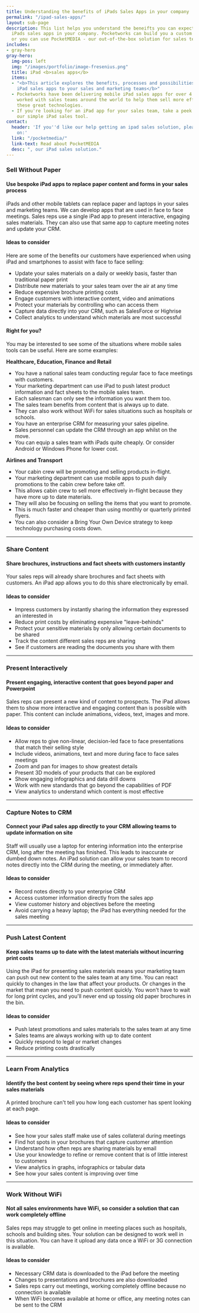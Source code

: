 ```yaml
---
title: Understanding the benefits of iPads Sales Apps in your company
permalink: "/ipad-sales-apps/"
layout: sub-page
description: This list helps you understand the beneifts you can expect when adopting
  iPads sales apps in your company. Pocketworks can build you a custom sales app,
  or you can use PocketMEDIA - our out-of-the-box solution for sales teams.
includes:
- gray-hero
gray-hero:
  img-pos: left
  img: "/images/portfolio/image-fresenius.png"
  title: iPad <b>sales apps</b>
  items:
  - "<b>This article explores the benefits, processes and possibilities when introducing
    iPad sales apps to your sales and marketing teams</b>"
  - Pocketworks have been delivering mobile iPad sales apps for over 4 years. We've
    worked with sales teams around the world to help them sell more effectively using
    these great technologies.
  - If you're looking for an iPad app for your sales team, take a peek at <a href="/pocketmedia/">PocketMEDIA</a>,
    our simple iPad sales tool.
contact:
  header: 'If you''d like our help getting an ipad sales solution, please case us
    on:'
  link: "/pocketmedia/"
  link-text: Read about PocketMEDIA
  desc: ", our iPad sales solution."
---
```


### Sell Without Paper

#### Use bespoke iPad apps to replace paper content and forms in your sales process

iPads and other mobile tablets can replace paper and laptops in your sales and marketing teams. We
can develop apps that are used in face to face meetings. Sales reps use a single iPad app to present
interactive, engaging sales materials. They can also use that same app to capture meeting notes and
update your CRM.

#### Ideas to consider

Here are some of the benefits our customers have experienced when using iPad and smartphones to
assist with face to face selling:

- Update your sales materials on a daily or weekly basis, faster than traditional paper print
- Distribute new materials to your sales team over the air at any time
- Reduce expensive brochure printing costs
- Engage customers with interactive content, video and animations
- Protect your materials by controlling who can access them
- Capture data directly into your CRM, such as SalesForce or Highrise
- Collect analytics to understand which materials are most successful

#### Right for you?

You may be interested to see some of the situations where mobile sales tools can be useful. Here
are some examples:

**Healthcare, Education, Finance and Retail**

- You have a national sales team conducting regular face to face meetings with customers.
- Your marketing department can use iPad to push latest product information and fact sheets to the mobile sales team.
- Each salesman can only see the information you want them too.
- The sales team benefits from content that is always up to date.
- They can also work without WiFi for sales situations such as hospitals or schools.
- You have an enterprise CRM for measuring your sales pipeline.
- Sales personnel can update the CRM through an app whilst on the move.
- You can equip a sales team with iPads quite cheaply. Or consider Android or Windows Phone for lower cost.

**Airlines and Transport**

- Your cabin crew will be promoting and selling products in-flight.
- Your marketing department can use mobile apps to push daily promotions to the cabin crew before take off.
- This allows cabin crew to sell more effectively in-flight because they have more up to date materials.
- They will also be focusing on selling the items that you want to promote.
- This is much faster and cheaper than using monthly or quarterly printed flyers.
- You can also consider a Bring Your Own Device strategy to keep technology purchasing costs down.

<hr class="pad-top40"/>

### Share Content

#### Share brochures, instructions and fact sheets with customers instantly

Your sales reps will already share brochures and fact sheets with customers. An iPad app allows you to do this share electronically by email.

#### Ideas to consider

- Impress customers by instantly sharing the information they expressed an interested in
- Reduce print costs by eliminating expensive "leave-behinds"
- Protect your sensitive materials by only allowing certain documents to be shared
- Track the content different sales reps are sharing
- See if customers are reading the documents you share with them

<hr class="pad-top40"/>

### Present Interactively

#### Present engaging, interactive content that goes beyond paper and Powerpoint

Sales reps can present a new kind of content to prospects. The iPad allows them to show more interactive and engaging content than is possible with paper. This content can include animations, videos, text, images and more.

#### Ideas to consider

- Allow reps to give non-linear, decision-led face to face presentations that match their selling style
- Include videos, animations, text and more during face to face sales meetings
- Zoom and pan for images to show greatest details
- Present 3D models of your products that can be explored
- Show engaging infographics and data drill downs
- Work with new standards that go beyond the capabilities of PDF
- View analytics to understand which content is most effective

<hr id="capture-notes" class="pad-top40"/>

### Capture Notes to CRM

#### Connect your iPad sales app directly to your CRM allowing teams to update information on site

Staff will usually use a laptop for entering information into the enterprise CRM, long after the meeting has finished. This leads to inaccurate or dumbed down notes. An iPad solution can allow your sales team to record notes directly into the CRM during the meeting, or immediately after.

#### Ideas to consider

- Record notes directly to your enterprise CRM
- Access customer information directly from the sales app
- View customer history and objectives before the meeting
- Avoid carrying a heavy laptop; the iPad has everything needed for the sales meeting

<hr id="push-content" class="pad-top40"/>

### Push Latest Content

#### Keep sales teams up to date with the latest materials without incurring print costs

Using the iPad for presenting sales materials means your marketing team can push out new content to the sales team at any time. You can react quickly to changes in the law that affect your products. Or changes in the market that mean you need to push content quickly. You won't have to wait for long print cycles, and you'll never end up tossing old paper brochures in the bin.

#### Ideas to consider

- Push latest promotions and sales materials to the sales team at any time
- Sales teams are always working with up to date content
- Quickly respond to legal or market changes
- Reduce printing costs drastically

<hr id="analytics" class="pad-top40"/>

### Learn From Analytics

#### Identify the best content by seeing where reps spend their time in your sales materials

A printed brochure can't tell you how long each customer has spent looking at each page.

#### Ideas to consider

- See how your sales staff make use of sales collateral during meetings
- Find hot spots in your brochures that capture customer attention
- Understand how often reps are sharing materials by email
- Use your knowledge to refine or remove content that is of little interest to customers
- View analytics in graphs, infographics or tabular data
- See how your sales content is improving over time

<hr id="wifi" class="pad-top40"/>

### Work Without WiFi

#### Not all sales environments have WiFi, so consider a solution that can work completely offline

Sales reps may struggle to get online in meeting places such as hospitals, schools and building sites. Your solution can be designed to work well in this situation. You can have it upload any data once a WiFi or 3G connection is available.

#### Ideas to consider

- Necessary CRM data is downloaded to the iPad before the meeting
- Changes to presentations and brochures are also downloaded
- Sales reps carry out meetings, working completely offline because no connection is available
- When WiFi becomes available at home or office, any meeting notes can be sent to the CRM
